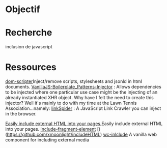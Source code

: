 # Objectif

# Recherche

inclusion de javascript


# Ressources
[dom-scripter](https://github.com/muratgozel/dom-scripter)Inject/remove scripts, stylesheets and jsonld in html documents. 
[VanillaJS-Boilerplate_Patterns-Injector](https://github.com/jaranF/VanillaJS-Boilerplate_Patterns-Injector) : Allows dependencies to be injected where one particular use case might be the injecting of an already instantiated XHR object. Why have I felt the need to create this injector? Well it's mainly to do with my time at the Lawn Tennis Association...namely:
[linkSpider](https://github.com/jscrip/linkSpider) : A JavaScript Link Crawler you can inject in the browser.

[Easily include external HTML into your pages.](https://github.com/justinfagnani/html-include-element)Easily include external HTML into your pages.
[include-fragment-element](https://github.com/github/include-fragment-element)
[)(https://github.com/xmoonlight/includeHTML)
[wc-inlclude](https://github.com/vanillawc/wc-include) A vanilla web component for including external media 

